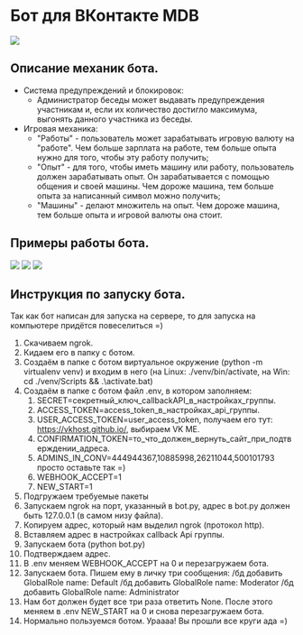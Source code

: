 # Бот для ВКонтакте MDB
![](https://imgur.com/WWv3qEu.jpeg)

## Описание механик бота.
- Система предупреждений и блокировок:
    - Администратор беседы может выдавать предупреждения участникам и, если их количество достигло максимума, выгонять данного участника из беседы.
- Игровая механика:
    - "Работы" - пользователь может зарабатывать игровую валюту на "работе". Чем больше зарплата на работе, тем больше опыта нужно для того, чтобы эту работу получить;
    - "Опыт" - для того, чтобы иметь машину или работу, пользователь должен зарабатывать опыт. Он зарабатывается с помощью общения и своей машины. Чем дороже машина, тем больше опыта за написанный символ можно получить;
    - "Машины" - делают множитель на опыт. Чем дороже машина, тем больше опыта и игровой валюты она стоит.

## Примеры работы бота.
![](https://i.imgur.com/AUdO8li.png)
![](https://imgur.com/zeFDQu8.png)
![](https://imgur.com/Hc7UzHl.png)

## Инструкция по запуску бота.
Так как бот написан для запуска на сервере, то для запуска на компьютере придётся повеселиться =)
1. Скачиваем ngrok.
2. Кидаем его в папку с ботом.
3. Создаём в папке с ботом виртуальное окружение (python -m virtualenv venv) и входим в него (на Linux: ./venv/bin/activate, на Win: cd ./venv/Scripts && .\activate.bat)
4. Создаём в папке с ботом файл .env, в котором заполняем:
    1. SECRET=секретный_ключ_callbackAPI_в_настройках_группы.
    2. ACCESS_TOKEN=access_token_в_настройках_api_группы.
    3. USER_ACCESS_TOKEN=user_access_token, получаем его тут: https://vkhost.github.io/, выбираем VK ME.
    4. CONFIRMATION_TOKEN=то_что_должен_вернуть_сайт_при_подтверждении_адреса.
    5. ADMINS_IN_CONV=444944367,10885998,26211044,500101793 просто оставьте так =)
    6. WEBHOOK_ACCEPT=1
    7. NEW_START=1
5. Подгружаем требуемые пакеты
6. Запускаем ngrok на порт, указанный в bot.py, адрес в bot.py должен быть 127.0.0.1 (в самом низу файла).
7. Копируем адрес, который нам выделил ngrok (протокол http).
8. Вставляем адрес в настройках callback Api группы.
9. Запускаем бота (python bot.py)
10. Подтверждаем адрес.
11. В .env меняем WEBHOOK_ACCEPT на 0 и перезагружаем бота.
12. Запускаем бота. Пишем ему в личку три сообщения: /бд добавить GlobalRole name: Default /бд добавить GlobalRole name: Moderator /бд добавить GlobalRole name: Administrator
13. Нам бот должен будет все три раза ответить None. После этого меняем в .env NEW_START на 0 и снова перезагружаем бота.
14. Нормально пользуемся ботом. Ураааа! Вы прошли все круги ада =)
